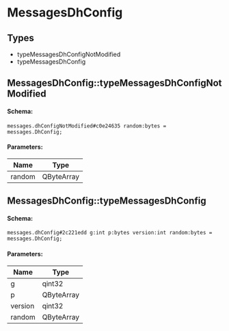 # MessagesDhConfig

## Types

* typeMessagesDhConfigNotModified
* typeMessagesDhConfig

## MessagesDhConfig::typeMessagesDhConfigNotModified

#### Schema:

`messages.dhConfigNotModified#c0e24635 random:bytes = messages.DhConfig;`

#### Parameters:

|Name|Type|
|----|----|
|random|QByteArray|

## MessagesDhConfig::typeMessagesDhConfig

#### Schema:

`messages.dhConfig#2c221edd g:int p:bytes version:int random:bytes = messages.DhConfig;`

#### Parameters:

|Name|Type|
|----|----|
|g|qint32|
|p|QByteArray|
|version|qint32|
|random|QByteArray|

